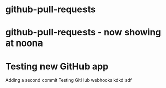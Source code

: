 # github-pull-requests
# github-pull-requests - now showing at noona
# Testing new GitHub app
Adding a second commit
Testing GitHub webhooks
kdkd sdf
